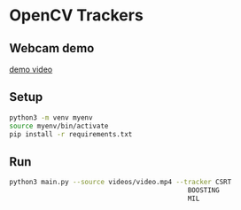 # OpenCV Trackers

## Webcam demo

[demo video](CSRT_webcam_output.mp4)

## Setup
```bash
python3 -m venv myenv
source myenv/bin/activate
pip install -r requirements.txt
```

## Run
```bash
python3 main.py --source videos/video.mp4 --tracker CSRT
                                             BOOSTING 
                                             MIL
```
